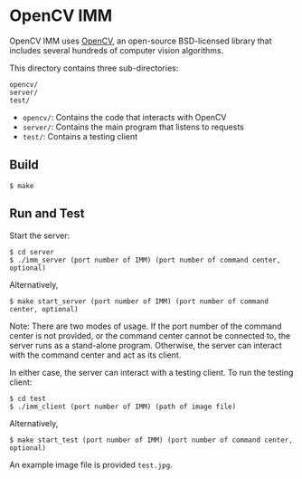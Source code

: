 # OpenCV IMM

OpenCV IMM uses [OpenCV](http://http://opencv.org/), an open-source BSD-licensed library 
that includes several hundreds of computer vision algorithms. 

This directory contains three sub-directories:

```
opencv/ 
server/
test/
```

- `opencv/`: Contains the code that interacts with OpenCV
- `server/`: Contains the main program that listens to requests
- `test/`: Contains a testing client

## Build

```
$ make
```

## Run and Test

Start the server:

```
$ cd server
$ ./imm_server (port number of IMM) (port number of command center, optional)
```

Alternatively,
```
$ make start_server (port number of IMM) (port number of command center, optional)
```

Note: There are two modes of usage. 
If the port number of the command center is not provided,
or the command center cannot be connected to,
the server runs as a stand-alone program.
Otherwise, the server can interact with the command center
and act as its client.

In either case, the server can interact with a testing client.
To run the testing client:

```
$ cd test
$ ./imm_client (port number of IMM) (path of image file)
``` 

Alternatively,
```
$ make start_test (port number of IMM) (port number of command center, optional)
```

An example image file is provided `test.jpg`.
